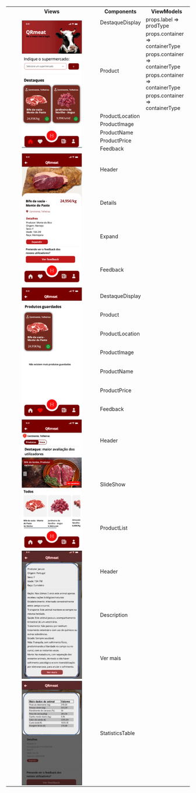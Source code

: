 <table>
  <tr>
    <th>Views</th>
    <th>Components</th>
    <th>ViewModels</th>
  </tr>
  <tr>
    <td rowspan="11"><img src="../img/productDisplay.JPG"
     alt="Markdown Monster icon"
     style="margin-left: auto; margin-right: auto; width: 70%; display: block" /></td>
    <tr>
    <td>DestaqueDisplay</td>
    <td>props.label => <br>prodType</td>
    </tr>
    <tr>
    <td rowspan = "4">Product</td>
    <td>props.container => <br> containerType</td>
    </tr>
    <tr>
    <td>props.container => <br> containerType</td>
    </tr>
    <tr>
    <td>props.container => <br> containerType</td>
    </tr>
    <tr>
    <td>props.container => <br> containerType</td>
    </tr>
    <tr>
    <td>ProductLocation</td>
    </tr>
    <tr>
    <td>ProductImage</td>
    </tr>
    <tr>
    <td>ProductName</td>
    </tr>
    <tr>
    <td>ProductPrice</td>
    </tr>
    <tr>
    <td>Feedback</td>
    </tr>
    
    
    
  </tr>
  <tr>
    
  </tr>
  <tr>
    <td rowspan = "4"><img src="../img/productDisplay2.JPG"
     alt="Markdown Monster icon"
     style="margin-left: auto; margin-right: auto; width: 70%; display: block" /></td>
    <td>Header</td>
  </tr>
  <tr>
    <td>Details</td>
    </tr>
    <tr>
    <td>Expand</td>
    </tr>
    <tr>
    <td>Feedback</td>
    </tr>
    
  <tr>
    <td rowspan="8"><img src="../img/productDisplay3.JPG"
     alt="Markdown Monster icon"
     style="margin-left: auto; margin-right: auto; width: 70%; display: block" /></td>
    
  </tr>
  
  <tr>
    <td>DestaqueDisplay</td>
    </tr>
    <tr>
    <td>Product</td>
    </tr>
    <tr>
    <td>ProductLocation</td>
    </tr>
    <tr>
    <td>ProductImage</td>
    </tr>
    <tr>
    <td>ProductName</td>
    </tr>
    <tr>
    <td>ProductPrice</td>
    </tr>
    <tr>
    <td>Feedback</td>
    </tr>
  <tr>
    <td rowspan ="3"><img src="../img/productDisplay4.JPG"
     alt="Markdown Monster icon"
     style="margin-left: auto; margin-right: auto; width: 70%; display: block" /></td>
    <td>Header</td>
  </tr>

  <tr>
    <td>SlideShow</td>
    </tr>
    <tr>
    <td>ProductList</td>
    </tr>
    

  <tr>
    <td rowspan ="3"><img src="../img/productDisplay5.JPG"
     alt="Markdown Monster icon"
     style="margin-left: auto; margin-right: auto; width: 70%; display: block" /></td>
    <td>Header</td>
  </tr>
  <tr>
    <td>Description</td>
    </tr>
    <tr>
    <td>Ver mais</td>
    </tr>
  <tr>
    <td><img src="../img/productDisplay6.JPG"
     alt="Markdown Monster icon"
     style="margin-left: auto; margin-right: auto; width: 70%; display: block" /></td>
    <td>StatisticsTable</td>
  </tr>
  

  
</table>
